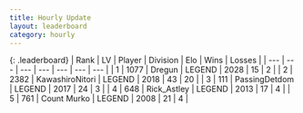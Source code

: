 ```yaml
---
title: Hourly Update
layout: leaderboard
category: hourly
---
```


{: .leaderboard}
| Rank | LV | Player | Division | Elo | Wins | Losses |
| --- | --- | --- | --- | --- | --- | --- |
| <span data-change="0">1</span> | 1077 | <span title="ID: 337810">Dregun</span> | LEGEND | <span data-change="0">2028</span> | <span data-change="0">15</span> | <span data-change="0">2</span> |
| <span data-change="2">2</span> | 2382 | <span title="ID: 164871">KawashiroNitori</span> | LEGEND | <span data-change="9">2018</span> | <span data-change="3">43</span> | <span data-change="1">20</span> |
| <span data-change="-1">3</span> | 111 | <span title="ID: 454837">PassingDetdom</span> | LEGEND | <span data-change="0">2017</span> | <span data-change="0">24</span> | <span data-change="0">3</span> |
| <span data-change="-1">4</span> | 648 | <span title="ID: 466583">Rick_Astley</span> | LEGEND | <span data-change="0">2013</span> | <span data-change="0">17</span> | <span data-change="0">4</span> |
| <span data-change="0">5</span> | 761 | <span title="ID: 498323">Count Murko</span> | LEGEND | <span data-change="0">2008</span> | <span data-change="0">21</span> | <span data-change="0">4</span> |
